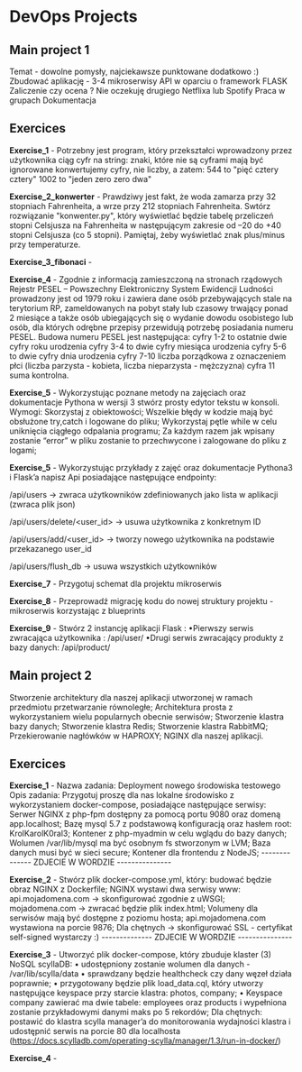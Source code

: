 # DevOps Projects

## Main project 1 
Temat - dowolne pomysły, najciekawsze punktowane dodatkowo :)
Zbudować aplikację - 3-4 mikroserwisy API w oparciu o framework FLASK
Zaliczenie czy ocena ?
Nie oczekuję drugiego Netflixa lub Spotify
Praca w grupach
Dokumentacja


## Exercices
**Exercise_1** - Potrzebny jest program, który przekształci wprowadzony przez użytkownika ciąg cyfr na string: znaki, które nie są cyframi mają być ignorowane konwertujemy cyfry, nie liczby, a zatem: 544 to "pięć cztery cztery" 1002 to "jeden zero zero dwa"

**Exercise_2_konwerter** - Prawdziwy jest fakt, że woda zamarza przy 32 stopniach Fahrenheita, a wrze przy 212 stopniach Fahrenheita. Swtórz rozwiązanie "konwenter.py", który wyświetlać będzie tabelę przeliczeń stopni Celsjusza na Fahrenheita w następującym zakresie od –20 do +40 stopni Celsjusza (co 5 stopni). Pamiętaj, żeby wyświetlać znak plus/minus przy temperaturze.

**Exercise_3_fibonaci** - 

**Exercise_4** - Zgodnie z informacją zamieszczoną na stronach rządowych Rejestr PESEL – Powszechny Elektroniczny System Ewidencji Ludności prowadzony jest od 1979 roku i zawiera dane osób przebywających stale na terytorium RP, zameldowanych na pobyt stały lub czasowy trwający ponad 2 miesiące a także osób ubiegających się o wydanie dowodu osobistego lub osób, dla których odrębne przepisy przewidują potrzebę posiadania numeru PESEL.
Budowa numeru PESEL jest następująca:
cyfry 1-2 to ostatnie dwie cyfry roku urodzenia
cyfry 3-4 to dwie cyfry miesiąca urodzenia
cyfry 5-6 to dwie cyfry dnia urodzenia
cyfry 7-10 liczba porządkowa z oznaczeniem płci (liczba parzysta - kobieta, liczba nieparzysta - mężczyzna)
cyfra 11 suma kontrolna.

**Exercise_5** - Wykorzystując poznane metody na zajęciach oraz dokumentacje Pythona w wersji 3 stwórz prosty edytor tekstu w konsoli.
Wymogi:
Skorzystaj z obiektowości;
Wszelkie błędy w kodzie mają być obsłużone try,catch i logowane do pliku;
Wykorzystaj pętle while w celu uniknięcia ciągłego odpalania programu;
Za każdym razem jak wpisany zostanie “error” w pliku zostanie to przechwycone i zalogowane do pliku z logami;


**Exercise_5** - Wykorzystując przykłady z zajęć oraz dokumentacje Pythona3 i Flask’a napisz Api posiadające następujące endpointy:

/api/users -> zwraca użytkowników zdefiniowanych jako lista w aplikacji (zwraca plik json)

/api/users/delete/<user_id> -> usuwa użytkownika z konkretnym ID

/api/users/add/<user_id> -> tworzy nowego użytkownika na podstawie przekazanego user_id

/api/users/flush_db -> usuwa wszystkich użytkowników

**Exercise_7** - Przygotuj schemat dla projektu mikroserwis

**Exercise_8** - Przeprowadź migrację kodu do nowej struktury projektu - mikroserwis korzystając z blueprints


**Exercise_9** - Stwórz 2 instancję aplikacji Flask :
	•Pierwszy serwis zwracająca użytkownika : /api/user/<id>
	•Drugi serwis zwracający produkty z bazy danych: /api/product/<id>


## Main project 2
Stworzenie architektury dla naszej aplikacji utworzonej w ramach przedmiotu przetwarzanie równoległe;
Architektura prosta z wykorzystaniem wielu popularnych obecnie serwisów;
Stworzenie klastra bazy danych;
Stworzenie klastra Redis;
Stworzenie klastra RabbitMQ;
Przekierowanie nagłówków w HAPROXY;
NGINX dla naszej aplikacji.


## Exercices
**Exercise_1** - Nazwa zadania: Deployment nowego środowiska testowego
Opis zadania: Przygotuj proszę dla nas lokalne środowisko z wykorzystaniem docker-compose, posiadające następujące serwisy:
Serwer NGINX z php-fpm dostępny za pomocą portu 9080 oraz domeną app.localhost;
Bazę mysql 5.7 z podstawową konfiguracją oraz hasłem root: KrolKarolK0ral3;
Kontener z php-myadmin w celu wglądu do bazy danych;
Wolumen /var/lib/mysql ma być osobnym fs stworzonym w LVM;
Baza danych musi być w sieci secure;
Kontener dla frontendu z NodeJS;   -------------- ZDJECIE W WORDZIE ---------------

**Exercise_2** - Stwórz plik docker-compose.yml, który:
budować będzie obraz NGINX z Dockerfile;
NGINX wystawi dwa serwisy www:
api.mojadomena.com -> skonfigurować zgodnie z uWSGI;
mojadomena.com -> zwracać będzie plik index.html;
Volumeny dla serwisów mają być dostępne z poziomu hosta;
api.mojadomena.com wystawiona na porcie 9876;
Dla chętnych -> skonfigurować SSL - certyfikat self-signed wystarczy :)
									-------------- ZDJECIE W WORDZIE ---------------

**Exercise_3** - Utworzyć plik docker-compose, który zbuduje klaster (3) NoSQL scyllaDB:
•	udostępniony zostanie wolumen dla danych - /var/lib/scylla/data
•	sprawdzany będzie healthcheck czy dany węzeł działa poprawnie;
•	przygotowany będzie plik load_data.cql, który utworzy następujące keyspace przy starcie klastra: photos, company;
•	Keyspace company zawierać ma dwie tabele: employees oraz products i wypełniona zostanie przykładowymi danymi maks po 5 rekordów;
Dla chętnych: postawić do klastra scylla manager’a do monitorowania wydajności klastra i udostępnić serwis na porcie 80 dla localhosta (https://docs.scylladb.com/operating-scylla/manager/1.3/run-in-docker/)


**Exercise_4** -
